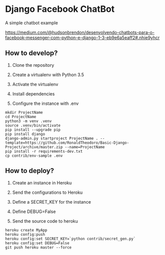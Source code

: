 # Django Facebook ChatBot

A simple chatbot example

https://medium.com/@hudsonbrendon/desenvolvendo-chatbots-para-o-facebook-messenger-com-python-e-django-1-3-eb9e6a5eaff2#.nhie9yhcr

## How to develop?

1) Clone the repository

2) Create a virtualenv with Python 3.5

3) Activate the virtualenv

4) Install dependencies

5) Configure the instance with .env

```console
mkdir ProjectName
cd ProjectName
python3 -m venv .venv
source .venv/bin/activate
pip install --upgrade pip
pip install django
django-admin.py startproject ProjectName . --template=https://github.com/RonaldTheodoro/Basic-Django-Project/archive/master.zip --name=ProjectName
pip install -r requirements-dev.txt
cp contrib/env-sample .env
```

## How to deploy?

1) Create an instance in Heroku

2) Send the configurations to Heroku

3) Define a SECRET_KEY for the instance

4) Define DEBUG=False

6) Send the source code to heroku

```console
heroku create MyApp
heroku config:push
heroku config:set SECRET_KEY=`python contrib/secret_gen.py`
heroku config:set DEBUG=False
git push heroku master --force
```
